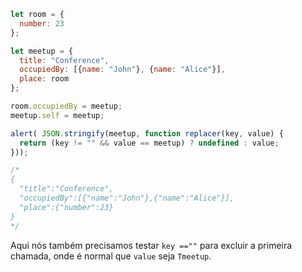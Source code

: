 
```js run
let room = {
  number: 23
};

let meetup = {
  title: "Conference",
  occupiedBy: [{name: "John"}, {name: "Alice"}],
  place: room
};

room.occupiedBy = meetup;
meetup.self = meetup;

alert( JSON.stringify(meetup, function replacer(key, value) {
  return (key != "" && value == meetup) ? undefined : value;
}));

/* 
{
  "title":"Conference",
  "occupiedBy":[{"name":"John"},{"name":"Alice"}],
  "place":{"number":23}
}
*/
```

Aqui nós também precisamos testar `key ==""` para excluir a primeira chamada, onde é normal que `value` seja `Tmeetup`.

